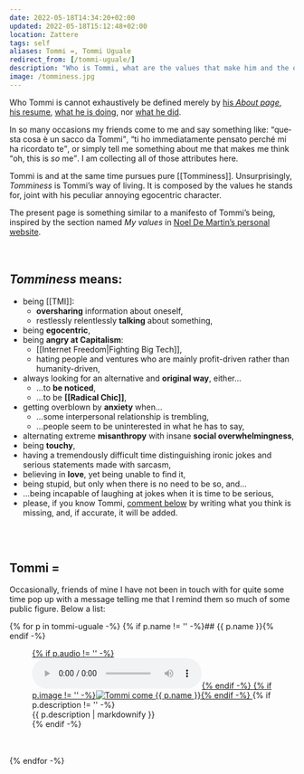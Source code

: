 ```yaml
---
date: 2022-05-18T14:34:20+02:00
updated: 2022-05-18T15:12:48+02:00
location: Zattere
tags: self
aliases: Tommi =, Tommi Uguale
redirect_from: [/tommi-uguale/]
description: "Who is Tommi, what are the values that make him and the ones he stands for"
image: /tomminess.jpg
---
```

Who Tommi is cannot exhaustively be defined merely by [his <cite>About page</cite>](/about 'About Tommi'), [his resume](https://cv.tommi.space 'Tommi’s CV'), [what he is doing](/now 'Now - tommi.space'), nor <a href='/tutto' title='“Tutto”, all the stuff Tommi does' hreflang='it'>what he did</a>.

In so many occasions my friends come to me and say something like: <q lang='it'>questa cosa è un sacco da Tommi</q>, <q lang='it'>ti ho immediatamente pensato perché mi ha ricordato te</q>, or simply tell me something about me that makes me think <q>oh, this is *so* me</q>. I am collecting all of those attributes here.

Tommi is and at the same time pursues pure [[Tomminess]].
Unsurprisingly, <cite>Tomminess</cite> is Tommi’s way of living. It is composed by the values he stands for, joint with his peculiar annoying egocentric character.

<div class='box'>
	The present page is something similar to a manifesto of Tommi’s being, inspired by the section named <cite>My values</cite> in <a href='https://noeldemartin.com' title='Noel De Martin’s personal website'>Noel De Martin’s personal website</a>.
</div>

<br>
<br>

## <cite>Tomminess</cite> means:

- being [[TMI]]:
	- **oversharing** information about oneself,
	- restlessly relentlessly **talking** about something,
- being **egocentric**,
- being **angry at Capitalism**:
	- [[Internet Freedom|Fighting Big Tech]],
	- hating people and ventures who are mainly profit-driven rather than humanity-driven,
- always looking for an alternative and **original way**, either…
	- …to **be noticed**,
	- …to be **[[Radical Chic]]**,
- getting overblown by **anxiety** when…
	- …some interpersonal relationship is trembling,
	- …people seem to be uninterested in what he has to say,
- alternating extreme **misanthropy** with insane **social overwhelmingness**,
- being **touchy**,
- having a tremendously difficult time distinguishing ironic jokes and serious statements made with sarcasm,
- believing in **love**, yet being unable to find it,
- being stupid, but only when there is no need to be so, and…
- …being incapable of laughing at jokes when it is time to be serious,
- please, if you know Tommi, <u>comment below</u> by writing what you think is missing, and, if accurate, it will be added.

<br>
<br>

## Tommi =

Occasionally, friends of mine I have not been in touch with for quite some time pop up with a message telling me that I remind them so much of some public figure. Below a list:

{% for p in tommi-uguale -%}
	{% if p.name != '' -%}## {{ p.name }}{% endif -%}
	<figure>
		<a href='{{ p.url }}'>
			{% if p.audio != '' -%}<audio controls src='{{ p.audio }}'></audio>{% endif -%}
			{% if p.image != '' -%}<picture><img src='{{ p.image }}' title='Tommi come {{ p.name }}'></picture>{% endif -%}
		</a>
		{% if p.description != '' -%}<figcaption>{{ p.description | markdownify }}</figcaption>{% endif -%}
	</figure>
	<br />
	<br />
{% endfor -%}